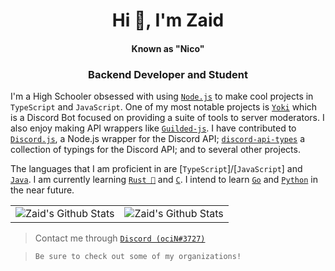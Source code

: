 <h1 align="center">Hi 👋, I'm Zaid</h1> 
<h4 align="center">Known as "Nico"</h5>
<h3 align="center">Backend Developer and Student</h3>

I'm a High Schooler obsessed with using [`Node.js`] to make cool projects in `TypeScript` and `JavaScript`. One of my most notable projects is [`Yoki`] which is a Discord Bot focused on providing a suite of tools to server moderators. I also enjoy making API wrappers like [`Guilded-js`]. I have contributed to [`Discord.js`], a Node.js wrapper for the Discord API; [`discord-api-types`] a collection of typings for the Discord API; and to several other projects. 

The languages that I am proficient in are [`TypeScript`]/[`JavaScript`] and [`Java`]. I am currently learning [`Rust 🦀`] and [`C`]. I intend to learn [`Go`] and [`Python`] in the near future.

<table align="center">
	<tr>
			<td><img align="center" alt="Zaid's Github Stats" src="https://github-readme-stats.vercel.app/api?username=zaida04&count_private=true&show_icons=true&hide_border=true&theme=blue-green&include_all_commits=true" /></td>
			<td><img align="center" alt="Zaid's Github Stats" src="https://github-readme-stats.vercel.app/api/top-langs/?username=zaida04&theme=blue-green&hide=html,css" /></td>
		</tr>
</table>  

> Contact me through [`Discord (ociN#3727)`] 
  
> `Be sure to check out some of my organizations!`

[`Yoki`]: https://github.com/zaida04/yoki
[`Guilded-js`]: https://github.com/zaida04/guildedjs
[`Node.js`]: https://nodejs.org/
[`Discord.js`]: https://github.com/discordjs/discord.js
[`discord-api-types`]: https://github.com/zaida04/discord-api-types
[`Rust 🦀`]: https://www.rust-lang.org/
[`C`]: https://en.wikipedia.org/wiki/C_(programming_language)
[`Go`]: https://golang.org/
[`Python`]: https://www.python.org/
[`Java`]: https://www.java.com/en/

[`Discord (ociN#3727)`]: https://discord.com/users/500765481788112916

